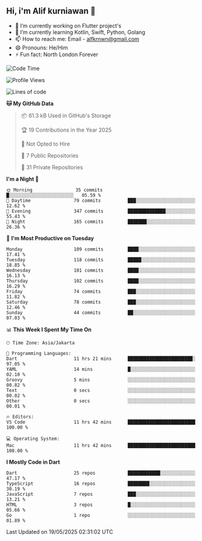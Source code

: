 ## Hi, i'm Alif kurniawan 👋

- 🔭 I’m currently working on Flutter project's
- 🌱 I’m currently learning Kotlin, Swift, Python, Golang
- 📫 How to reach me: Email - alfkrnwn@gmail.com
- 😄 Pronouns: He/Him
- ⚡ Fun fact: North London Forever

<!--START_SECTION:waka-->
![Code Time](http://img.shields.io/badge/Code%20Time-25%20hrs%2037%20mins-blue)

![Profile Views](http://img.shields.io/badge/Profile%20Views-134-blue)

![Lines of code](https://img.shields.io/badge/From%20Hello%20World%20I%27ve%20Written-683.2%20thousand%20lines%20of%20code-blue)

**🐱 My GitHub Data** 

> 📦 61.3 kB Used in GitHub's Storage 
 > 
> 🏆 19 Contributions in the Year 2025
 > 
> 🚫 Not Opted to Hire
 > 
> 📜 7 Public Repositories 
 > 
> 🔑 31 Private Repositories 
 > 
**I'm a Night 🦉** 

```text
🌞 Morning                35 commits          █░░░░░░░░░░░░░░░░░░░░░░░░   05.59 % 
🌆 Daytime                79 commits          ███░░░░░░░░░░░░░░░░░░░░░░   12.62 % 
🌃 Evening                347 commits         ██████████████░░░░░░░░░░░   55.43 % 
🌙 Night                  165 commits         ███████░░░░░░░░░░░░░░░░░░   26.36 % 
```
📅 **I'm Most Productive on Tuesday** 

```text
Monday                   109 commits         ████░░░░░░░░░░░░░░░░░░░░░   17.41 % 
Tuesday                  118 commits         █████░░░░░░░░░░░░░░░░░░░░   18.85 % 
Wednesday                101 commits         ████░░░░░░░░░░░░░░░░░░░░░   16.13 % 
Thursday                 102 commits         ████░░░░░░░░░░░░░░░░░░░░░   16.29 % 
Friday                   74 commits          ███░░░░░░░░░░░░░░░░░░░░░░   11.82 % 
Saturday                 78 commits          ███░░░░░░░░░░░░░░░░░░░░░░   12.46 % 
Sunday                   44 commits          ██░░░░░░░░░░░░░░░░░░░░░░░   07.03 % 
```


📊 **This Week I Spent My Time On** 

```text
🕑︎ Time Zone: Asia/Jakarta

💬 Programming Languages: 
Dart                     11 hrs 21 mins      ████████████████████████░   97.05 % 
YAML                     14 mins             █░░░░░░░░░░░░░░░░░░░░░░░░   02.10 % 
Groovy                   5 mins              ░░░░░░░░░░░░░░░░░░░░░░░░░   00.82 % 
Text                     0 secs              ░░░░░░░░░░░░░░░░░░░░░░░░░   00.02 % 
Other                    0 secs              ░░░░░░░░░░░░░░░░░░░░░░░░░   00.01 % 

🔥 Editors: 
VS Code                  11 hrs 42 mins      █████████████████████████   100.00 % 

💻 Operating System: 
Mac                      11 hrs 42 mins      █████████████████████████   100.00 % 
```

**I Mostly Code in Dart** 

```text
Dart                     25 repos            ████████████░░░░░░░░░░░░░   47.17 % 
TypeScript               16 repos            ████████░░░░░░░░░░░░░░░░░   30.19 % 
JavaScript               7 repos             ███░░░░░░░░░░░░░░░░░░░░░░   13.21 % 
HTML                     3 repos             █░░░░░░░░░░░░░░░░░░░░░░░░   05.66 % 
Go                       1 repo              ░░░░░░░░░░░░░░░░░░░░░░░░░   01.89 % 
```




 Last Updated on 19/05/2025 02:31:02 UTC
<!--END_SECTION:waka-->
